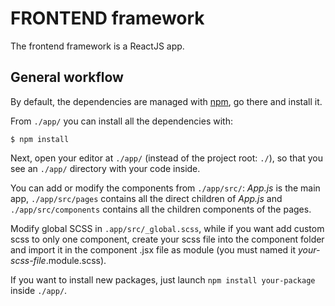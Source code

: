 # FRONTEND framework

The frontend framework is a ReactJS app.

## General workflow

By default, the dependencies are managed with [npm](https://docs.npmjs.com/), go there and install it.

From `./app/` you can install all the dependencies with:

```console
$ npm install
```

Next, open your editor at `./app/` (instead of the project root: `./`), so that you see an `./app/` directory with your code inside. 

You can add or modify the components from `./app/src/`: *App.js* is the main app, `./app/src/pages` contains all the direct children of *App.js* and `./app/src/components` contains all the children components of the pages.

Modify global SCSS in `.app/src/_global.scss`, while if you want add custom scss to only one component, create your scss file into the component folder and import it in the component .jsx file as module (you must named it *your-scss-file*.module.scss).

If you want to install new packages, just launch ```npm install your-package``` inside `./app/`.